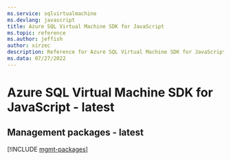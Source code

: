 ```yaml
---
ms.service: sqlvirtualmachine
ms.devlang: javascript
title: Azure SQL Virtual Machine SDK for JavaScript
ms.topic: reference
ms.author: jeffish
author: xirzec
description: Reference for Azure SQL Virtual Machine SDK for JavaScript
ms.data: 07/27/2022
---
```

# Azure SQL Virtual Machine SDK for JavaScript - latest

## Management packages - latest
[!INCLUDE [mgmt-packages](sql-virtual-machine-mgmt-index.md)]